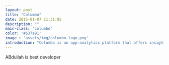 ```yaml
---
layout: post
title: "Columbo"
date: 2015-01-07 21:31:05
description: ""
main-class: 'columbo'
color: '#637a91'
image : 'assets/img/columbo-logo.png'
introduction: "Columbo is an app-analytics platform that offers insights into client-app usage patterns. This data can help App Owners improve User Experience of key areas in their app."
---
```




ABdullah is best developer